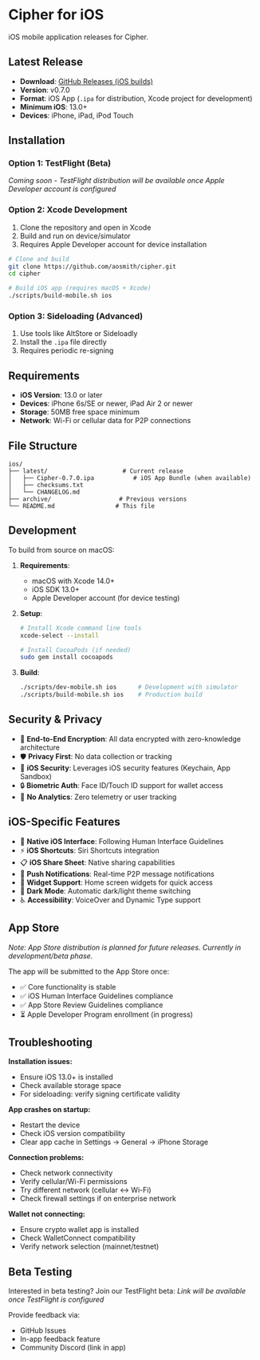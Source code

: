# Cipher for iOS

iOS mobile application releases for Cipher.

## Latest Release

- **Download**: [GitHub Releases (iOS builds)](https://github.com/aosmith/cipher/releases/latest)
- **Version**: v0.7.0
- **Format**: iOS App (`.ipa` for distribution, Xcode project for development)
- **Minimum iOS**: 13.0+
- **Devices**: iPhone, iPad, iPod Touch

## Installation

### Option 1: TestFlight (Beta)
*Coming soon - TestFlight distribution will be available once Apple Developer account is configured*

### Option 2: Xcode Development
1. Clone the repository and open in Xcode
2. Build and run on device/simulator
3. Requires Apple Developer account for device installation

```bash
# Clone and build
git clone https://github.com/aosmith/cipher.git
cd cipher

# Build iOS app (requires macOS + Xcode)
./scripts/build-mobile.sh ios
```

### Option 3: Sideloading (Advanced)
1. Use tools like AltStore or Sideloadly
2. Install the `.ipa` file directly
3. Requires periodic re-signing

## Requirements

- **iOS Version**: 13.0 or later
- **Devices**: iPhone 6s/SE or newer, iPad Air 2 or newer
- **Storage**: 50MB free space minimum
- **Network**: Wi-Fi or cellular data for P2P connections

## File Structure

```
ios/
├── latest/                     # Current release
│   ├── Cipher-0.7.0.ipa           # iOS App Bundle (when available)
│   ├── checksums.txt
│   └── CHANGELOG.md
├── archive/                   # Previous versions
└── README.md                 # This file
```

## Development

To build from source on macOS:

1. **Requirements**:
   - macOS with Xcode 14.0+
   - iOS SDK 13.0+
   - Apple Developer account (for device testing)

2. **Setup**:
   ```bash
   # Install Xcode command line tools
   xcode-select --install
   
   # Install CocoaPods (if needed)
   sudo gem install cocoapods
   ```

3. **Build**:
   ```bash
   ./scripts/dev-mobile.sh ios      # Development with simulator
   ./scripts/build-mobile.sh ios    # Production build
   ```

## Security & Privacy

- 🔐 **End-to-End Encryption**: All data encrypted with zero-knowledge architecture
- 🛡️ **Privacy First**: No data collection or tracking
- 📱 **iOS Security**: Leverages iOS security features (Keychain, App Sandbox)
- 🔒 **Biometric Auth**: Face ID/Touch ID support for wallet access
- 🚫 **No Analytics**: Zero telemetry or user tracking

## iOS-Specific Features

- 📱 **Native iOS Interface**: Following Human Interface Guidelines
- ⚡ **iOS Shortcuts**: Siri Shortcuts integration
- 📋 **iOS Share Sheet**: Native sharing capabilities  
- 🔔 **Push Notifications**: Real-time P2P message notifications
- 📱 **Widget Support**: Home screen widgets for quick access
- 🎨 **Dark Mode**: Automatic dark/light theme switching
- ♿ **Accessibility**: VoiceOver and Dynamic Type support

## App Store

*Note: App Store distribution is planned for future releases. Currently in development/beta phase.*

The app will be submitted to the App Store once:
- ✅ Core functionality is stable
- ✅ iOS Human Interface Guidelines compliance
- ✅ App Store Review Guidelines compliance
- ⏳ Apple Developer Program enrollment (in progress)

## Troubleshooting

**Installation issues:**
- Ensure iOS 13.0+ is installed
- Check available storage space
- For sideloading: verify signing certificate validity

**App crashes on startup:**
- Restart the device
- Check iOS version compatibility
- Clear app cache in Settings → General → iPhone Storage

**Connection problems:**
- Check network connectivity
- Verify cellular/Wi-Fi permissions
- Try different network (cellular ↔ Wi-Fi)
- Check firewall settings if on enterprise network

**Wallet not connecting:**
- Ensure crypto wallet app is installed
- Check WalletConnect compatibility
- Verify network selection (mainnet/testnet)

## Beta Testing

Interested in beta testing? Join our TestFlight beta:
*Link will be available once TestFlight is configured*

Provide feedback via:
- GitHub Issues
- In-app feedback feature
- Community Discord (link in app)
